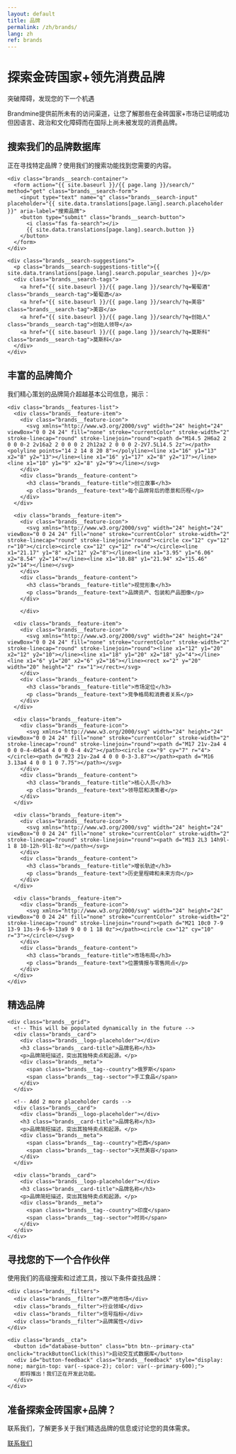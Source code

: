 ```yaml
---
layout: default
title: 品牌
permalink: /zh/brands/
lang: zh
ref: brands
---
```


<!-- Hero Panel -->
<div class="panel panel--hero">
  <div class="panel__content">
    <h1 class="panel__heading-primary brands__title">探索金砖国家+领先消费品牌</h1>
    <p class="panel__subtitle">突破障碍，发现您的下一个机遇</p>
  </div>
</div>

<!-- Introduction Panel -->
<div class="panel panel--light">
  <div class="panel__content">
    <p class="panel__lead-text">Brandmine提供前所未有的访问渠道，让您了解那些在金砖国家+市场已证明成功但因语言、政治和文化障碍而在国际上尚未被发现的消费品牌。</p>
  </div>
</div>

<!-- Search Panel - NEW -->
<div class="panel panel--primary-soft">
  <div class="panel__content">
    <h2 class="panel__heading-secondary">搜索我们的品牌数据库</h2>
    <p class="panel__lead-text">正在寻找特定品牌？使用我们的搜索功能找到您需要的内容。</p>
    
    <div class="brands__search-container">
      <form action="{{ site.baseurl }}/{{ page.lang }}/search/" method="get" class="brands__search-form">
        <input type="text" name="q" class="brands__search-input" placeholder="{{ site.data.translations[page.lang].search.placeholder }}" aria-label="搜索品牌">
        <button type="submit" class="brands__search-button">
          <i class="fas fa-search"></i>
          {{ site.data.translations[page.lang].search.button }}
        </button>
      </form>
    </div>
    
    <div class="brands__search-suggestions">
      <p class="brands__search-suggestions-title">{{ site.data.translations[page.lang].search.popular_searches }}</p>
      <div class="brands__search-tags">
        <a href="{{ site.baseurl }}/{{ page.lang }}/search/?q=葡萄酒" class="brands__search-tag">葡萄酒</a>
        <a href="{{ site.baseurl }}/{{ page.lang }}/search/?q=美容" class="brands__search-tag">美容</a>
        <a href="{{ site.baseurl }}/{{ page.lang }}/search/?q=创始人" class="brands__search-tag">创始人领导</a>
        <a href="{{ site.baseurl }}/{{ page.lang }}/search/?q=莫斯科" class="brands__search-tag">莫斯科</a>
      </div>
    </div>
  </div>
</div>

<!-- Brand Profiles Panel -->
<div class="panel panel--primary-soft">
  <div class="panel__content">
    <h2 class="panel__heading-secondary">丰富的品牌简介</h2>
    <p class="panel__lead-text">我们精心策划的品牌简介超越基本公司信息，揭示：</p>
    
    <div class="brands__features-list">
      <div class="brands__feature-item">
        <div class="brands__feature-icon">
          <svg xmlns="http://www.w3.org/2000/svg" width="24" height="24" viewBox="0 0 24 24" fill="none" stroke="currentColor" stroke-width="2" stroke-linecap="round" stroke-linejoin="round"><path d="M14.5 2H6a2 2 0 0 0-2 2v16a2 2 0 0 0 2 2h12a2 2 0 0 0 2-2V7.5L14.5 2z"></path><polyline points="14 2 14 8 20 8"></polyline><line x1="16" y1="13" x2="8" y2="13"></line><line x1="16" y1="17" x2="8" y2="17"></line><line x1="10" y1="9" x2="8" y2="9"></line></svg>
        </div>
        <div class="brands__feature-content">
          <h3 class="brands__feature-title">创立故事</h3>
          <p class="brands__feature-text">每个品牌背后的愿景和历程</p>
        </div>
      </div>
      
      <div class="brands__feature-item">
        <div class="brands__feature-icon">
          <svg xmlns="http://www.w3.org/2000/svg" width="24" height="24" viewBox="0 0 24 24" fill="none" stroke="currentColor" stroke-width="2" stroke-linecap="round" stroke-linejoin="round"><circle cx="12" cy="12" r="10"></circle><circle cx="12" cy="12" r="4"></circle><line x1="21.17" y1="8" x2="12" y2="8"></line><line x1="3.95" y1="6.06" x2="8.54" y2="14"></line><line x1="10.88" y1="21.94" x2="15.46" y2="14"></line></svg>
        </div>
        <div class="brands__feature-content">
          <h3 class="brands__feature-title">视觉形象</h3>
          <p class="brands__feature-text">品牌资产、包装和产品图像</p>
        </div>

        </div>
      
      <div class="brands__feature-item">
        <div class="brands__feature-icon">
          <svg xmlns="http://www.w3.org/2000/svg" width="24" height="24" viewBox="0 0 24 24" fill="none" stroke="currentColor" stroke-width="2" stroke-linecap="round" stroke-linejoin="round"><line x1="12" y1="20" x2="12" y2="10"></line><line x1="18" y1="20" x2="18" y2="4"></line><line x1="6" y1="20" x2="6" y2="16"></line><rect x="2" y="20" width="20" height="2" rx="1"></rect></svg>
        </div>
        <div class="brands__feature-content">
          <h3 class="brands__feature-title">市场定位</h3>
          <p class="brands__feature-text">竞争格局和消费者关系</p>
        </div>
      </div>
      
      <div class="brands__feature-item">
        <div class="brands__feature-icon">
          <svg xmlns="http://www.w3.org/2000/svg" width="24" height="24" viewBox="0 0 24 24" fill="none" stroke="currentColor" stroke-width="2" stroke-linecap="round" stroke-linejoin="round"><path d="M17 21v-2a4 4 0 0 0-4-4H5a4 4 0 0 0-4 4v2"></path><circle cx="9" cy="7" r="4"></circle><path d="M23 21v-2a4 4 0 0 0-3-3.87"></path><path d="M16 3.13a4 4 0 0 1 0 7.75"></path></svg>
        </div>
        <div class="brands__feature-content">
          <h3 class="brands__feature-title">核心人员</h3>
          <p class="brands__feature-text">领导层和决策者</p>
        </div>
      </div>
      
      <div class="brands__feature-item">
        <div class="brands__feature-icon">
          <svg xmlns="http://www.w3.org/2000/svg" width="24" height="24" viewBox="0 0 24 24" fill="none" stroke="currentColor" stroke-width="2" stroke-linecap="round" stroke-linejoin="round"><path d="M13 2L3 14h9l-1 8 10-12h-9l1-8z"></path></svg>
        </div>
        <div class="brands__feature-content">
          <h3 class="brands__feature-title">增长轨迹</h3>
          <p class="brands__feature-text">历史里程碑和未来方向</p>
        </div>
      </div>

      <div class="brands__feature-item">
        <div class="brands__feature-icon">
          <svg xmlns="http://www.w3.org/2000/svg" width="24" height="24" viewBox="0 0 24 24" fill="none" stroke="currentColor" stroke-width="2" stroke-linecap="round" stroke-linejoin="round"><path d="M21 10c0 7-9 13-9 13s-9-6-9-13a9 9 0 0 1 18 0z"></path><circle cx="12" cy="10" r="3"></circle></svg>
        </div>
        <div class="brands__feature-content">
          <h3 class="brands__feature-title">市场布局</h3>
          <p class="brands__feature-text">位置情报与零售网点</p>
        </div>
      </div>
    </div>
  </div>
</div>

<!-- Featured Brands Panel -->
<div class="panel panel--light">
  <div class="panel__content">
    <h2 class="panel__heading-secondary">精选品牌</h2>
    
    <div class="brands__grid">
      <!-- This will be populated dynamically in the future -->
      <div class="brands__card">
        <div class="brands__logo-placeholder"></div>
        <h3 class="brands__card-title">品牌名称</h3>
        <p>品牌简短描述，突出其独特卖点和起源。</p>
        <div class="brands__meta">
          <span class="brands__tag--country">俄罗斯</span>
          <span class="brands__tag--sector">手工食品</span>
        </div>
      </div>
      
      <!-- Add 2 more placeholder cards -->
      <div class="brands__card">
        <div class="brands__logo-placeholder"></div>
        <h3 class="brands__card-title">品牌名称</h3>
        <p>品牌简短描述，突出其独特卖点和起源。</p>
        <div class="brands__meta">
          <span class="brands__tag--country">巴西</span>
          <span class="brands__tag--sector">天然美容</span>
        </div>
      </div>
      
      <div class="brands__card">
        <div class="brands__logo-placeholder"></div>
        <h3 class="brands__card-title">品牌名称</h3>
        <p>品牌简短描述，突出其独特卖点和起源。</p>
        <div class="brands__meta">
          <span class="brands__tag--country">印度</span>
          <span class="brands__tag--sector">时尚</span>
        </div>
      </div>
    </div>
  </div>
</div>

<!-- Find Your Partner Panel -->
<div class="panel panel--accent-soft">
  <div class="panel__content">
    <h2 class="panel__heading-secondary">寻找您的下一个合作伙伴</h2>
    <p class="panel__lead-text">使用我们的高级搜索和过滤工具，按以下条件查找品牌：</p>
    
    <div class="brands__filters">
      <div class="brands__filter">原产地市场</div>
      <div class="brands__filter">行业领域</div>
      <div class="brands__filter">信号指标</div>
      <div class="brands__filter">品牌属性</div>
    </div>
    
    <div class="brands__cta">
      <button id="database-button" class="btn btn--primary-cta" onclick="trackButtonClick(this)">启动交互式数据库</button>
      <div id="button-feedback" class="brands__feedback" style="display: none; margin-top: var(--space-2); color: var(--primary-600);">
        即将推出！我们正在开发此功能。
      </div>
    </div>
  </div>
</div>

<!-- Contact CTA Panel -->
<div class="panel panel--cta">
  <div class="panel__content panel--centered">
    <h2 class="panel__heading-secondary">准备探索金砖国家+品牌？</h2>
    <p class="panel__lead-text">联系我们，了解更多关于我们精选品牌的信息或讨论您的具体需求。</p>
    <div class="cta-buttons">
      <a href="{{ site.baseurl }}/{{ page.lang }}/about/#contact" class="btn btn--secondary-cta">联系我们</a>
    </div>
  </div>
</div>

<script>
  function trackButtonClick(button) {
    console.log('Database button clicked');
    
    // Show feedback message
    const feedback = document.getElementById('button-feedback');
    feedback.style.display = 'block';
    
    // Hide the message after 10 seconds
    setTimeout(() => {
      feedback.style.display = 'none';
    }, 10000);
  }
</script>